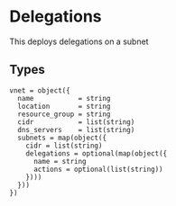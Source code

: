 # Delegations

This deploys delegations on a subnet

## Types

```hcl
vnet = object({
  name           = string
  location       = string
  resource_group = string
  cidr           = list(string)
  dns_servers    = list(string)
  subnets = map(object({
    cidr = list(string)
    delegations = optional(map(object({
      name = string
      actions = optional(list(string))
    })))
  }))
})
```
